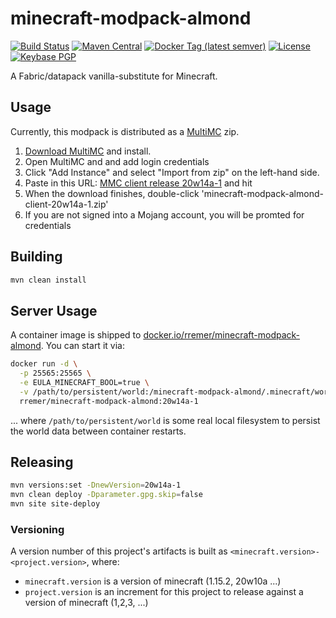 # minecraft-modpack-almond

[![Build Status](https://img.shields.io/travis/rremer/minecraft-modpack-almond)](https://travis-ci.org/rremer/minecraft-modpack-almond)
[![Maven Central](https://img.shields.io/maven-central/v/com.github.rremer/minecraft-modpack-almond-client.svg?label=client%3A20w14a-1)](https://search.maven.org/artifact/com.github.rremer/minecraft-modpack-almond-client/20w14a-1/jar)
[![Docker Tag (latest semver)](https://img.shields.io/docker/v/rremer/minecraft-modpack-almond)](https://hub.docker.com/repository/docker/rremer/minecraft-modpack-almond/general)
[![License](https://img.shields.io/github/license/rremer/minecraft-modpack-almond)](https://opensource.org/licenses/MIT)
[![Keybase PGP](https://img.shields.io/keybase/pgp/rremer)](https://keybase.io/rremer/pgp_keys.asc)

A Fabric/datapack vanilla-substitute for Minecraft.

## Usage

Currently, this modpack is distributed as a [MultiMC] zip.

1. [Download MultiMC] and install.
2. Open MultiMC and and add login credentials
3. Click "Add Instance" and select "Import from zip" on the left-hand side.
4. Paste in this URL: [MMC client release 20w14a-1] and hit <Enter> 
5. When the download finishes, double-click 'minecraft-modpack-almond-client-20w14a-1.zip'
6. If you are not signed into a Mojang account, you will be promted for credentials


## Building

```sh
mvn clean install
```

## Server Usage

A container image is shipped to [docker.io/rremer/minecraft-modpack-almond]. You can start it via:
```sh
docker run -d \
  -p 25565:25565 \
  -e EULA_MINECRAFT_BOOL=true \
  -v /path/to/persistent/world:/minecraft-modpack-almond/.minecraft/world \
  rremer/minecraft-modpack-almond:20w14a-1
```
... where ```/path/to/persistent/world``` is some real local filesystem to persist the world data between container restarts.


## Releasing

```sh
mvn versions:set -DnewVersion=20w14a-1
mvn clean deploy -Dparameter.gpg.skip=false
mvn site site-deploy
```

### Versioning

A version number of this project's artifacts is built as ```<minecraft.version>-<project.version>```, where:
* ```minecraft.version``` is a version of minecraft (1.15.2, 20w10a ...)
* ```project.version``` is an increment for this project to release against a version of minecraft (1,2,3, ...)

[MultiMC]:https://multimc.org/
[Download MultiMC]:https://multimc.org/#Download
[MMC client release 20w14a-1]:https://repo.maven.apache.org/maven2/com/github/rremer/minecraft-modpack-almond-client/20w14a-1/minecraft-modpack-almond-client-20w14a-1.zip
[docker.io/rremer/minecraft-modpack-almond]:https://hub.docker.com/r/rremer/minecraft-modpack-almond/tags
